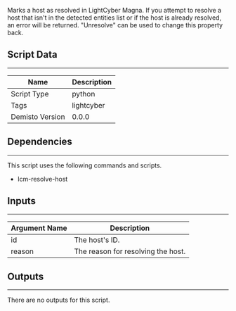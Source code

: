 Marks a host as resolved in LightCyber Magna. If you attempt to resolve a host that isn't in the detected entities list or if the host is already resolved, an error will be returned. "Unresolve" can be used to change this property back.

## Script Data
---

| **Name** | **Description** |
| --- | --- |
| Script Type | python |
| Tags | lightcyber |
| Demisto Version | 0.0.0 |

## Dependencies
---
This script uses the following commands and scripts.
* lcm-resolve-host

## Inputs
---

| **Argument Name** | **Description** |
| --- | --- |
| id | The host's ID. |
| reason | The reason for resolving the host. |

## Outputs
---
There are no outputs for this script.
